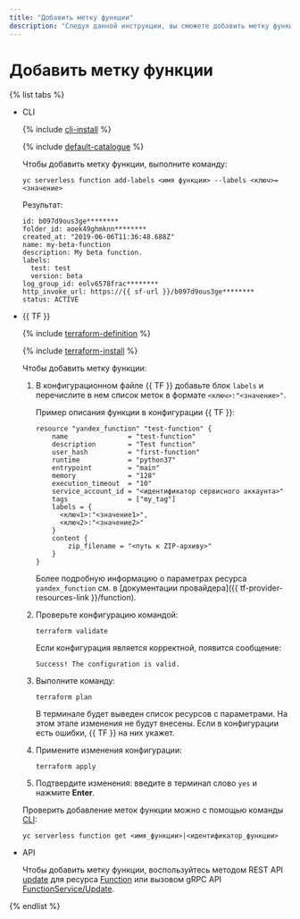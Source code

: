 ```yaml
---
title: "Добавить метку функции"
description: "Следуя данной инструкции, вы сможете добавить метку функции."
---
```


# Добавить метку функции

{% list tabs %}

- CLI
  
    {% include [cli-install](../../../_includes/cli-install.md) %}

    {% include [default-catalogue](../../../_includes/default-catalogue.md) %}
    
    Чтобы добавить метку функции, выполните команду:

    ```
    yc serverless function add-labels <имя функции> --labels <ключ>=<значение>
    ```

    Результат:

    ```     
    id: b097d9ous3ge********
    folder_id: aoek49ghmknn********
    created_at: "2019-06-06T11:36:48.688Z"
    name: my-beta-function
    description: My beta function.
    labels:
      test: test
      version: beta
    log_group_id: eolv6578frac********
    http_invoke_url: https://{{ sf-url }}/b097d9ous3ge********
    status: ACTIVE
    ```

- {{ TF }}

    {% include [terraform-definition](../../../_tutorials/terraform-definition.md) %}

    {% include [terraform-install](../../../_includes/terraform-install.md) %}

    Чтобы добавить метку функции:

    1. В конфигурационном файле {{ TF }} добавьте блок `labels` и перечислите в нем список меток в формате `<ключ>:"<значение>"`.

        Пример описания функции в конфигурации {{ TF }}:
      
        ```
        resource "yandex_function" "test-function" {
            name               = "test-function"
            description        = "Test function"
            user_hash          = "first-function"
            runtime            = "python37"
            entrypoint         = "main"
            memory             = "128"
            execution_timeout  = "10"
            service_account_id = "<идентификатор сервисного аккаунта>"
            tags               = ["my_tag"]
            labels = {
              <ключ1>:"<значение1>",
              <ключ2>:"<значение2>"
            }
            content {
                zip_filename = "<путь к ZIP-архиву>"
            }
        }
        ``` 

        Более подробную информацию о параметрах ресурса `yandex_function` см. в [документации провайдера]({{ tf-provider-resources-link }}/function).

    1. Проверьте конфигурацию командой:
        
       ```
       terraform validate
       ```

       Если конфигурация является корректной, появится сообщение:
        
       ```
       Success! The configuration is valid.
       ```

    1. Выполните команду:

       ```
       terraform plan
       ```
        
       В терминале будет выведен список ресурсов с параметрами. На этом этапе изменения не будут внесены. Если в конфигурации есть ошибки, {{ TF }} на них укажет. 
         
    1. Примените изменения конфигурации:

       ```
       terraform apply
       ```
    1. Подтвердите изменения: введите в терминал слово `yes` и нажмите **Enter**.
      
    Проверить добавление меток функции можно с помощью команды [CLI](../../../cli/quickstart.md):

    ```
    yc serverless function get <имя_функции>|<идентификатор_функции>
    ```

- API

    Чтобы добавить метку функции, воспользуйтесь методом REST API [update](../../functions/api-ref/Function/update.md) для ресурса [Function](../../functions/api-ref/Function/index.md) или вызовом gRPC API [FunctionService/Update](../../functions/api-ref/grpc/function_service.md#Update).

{% endlist %}
